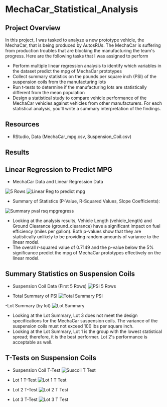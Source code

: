 # MechaCar_Statistical_Analysis

## Project Overview
In this project, I was tasked to analyze a new prototype vehicle, the MechaCar, that is being produced by AutosRUs. The MechaCar is suffering from production troubles that are blocking the manufacturing the team's progress. Here are the following tasks that I was assigned to perform

  - Perform multiple linear regression analysis to identify which variables in the dataset predict the mpg of MechaCar prototypes
  - Collect summary statistics on the pounds per square inch (PSI) of the suspension coils from the manufacturing lots
  - Run t-tests to determine if the manufacturing lots are statistically different from the mean population
  - Design a statistical study to compare vehicle performance of the MechaCar vehicles against vehicles from other manufacturers. For each statistical analysis, you’ll   write a summary interpretation of the findings.

## Resources
- RStudio, Data (MechaCar_mpg.csv, Suspension_Coil.csv)

## Results 

## Linear Regression to Predict MPG

- MechaCar Data and Linear Regression Data

![5 Rows](https://user-images.githubusercontent.com/102476861/177812196-e0277943-4227-44b3-a6a4-75878d38fcc8.png)
![Linear Reg to predict mpg](https://user-images.githubusercontent.com/102476861/177812421-852fd19c-f3f3-42ae-83c2-7ee05bb5234f.png)

- Summary of Statistics (P-Value, R-Squared Values, Slope Coefficients):

![Summary pval rsq mpgregress](https://user-images.githubusercontent.com/102476861/177812599-c8371f4f-8813-4b85-b4f1-992044e5756b.png)

  - Looking at the analysis results, Vehicle Length (vehicle_length) and Ground Clearance (ground_clearance) have a significant impact on fuel efficiency (miles per gallon). Both p-values show that they are statistically unlikely to be providing random amounts of variance to the linear model. 
  - The overall r-squared value of 0.7149 and the p-value below the 5% significance predict the mpg of MechaCar prototypes effectively on the linear model. 

## Summary Statistics on Suspension Coils

- Suspension Coil Data (First 5 Rows)
![PSI 5 Rows](https://user-images.githubusercontent.com/102476861/177818202-4a631c7d-c00e-4442-bdc7-787e9a075a2c.png)

- Total Summary of PSI
![Total Summary PSI](https://user-images.githubusercontent.com/102476861/177818266-226840bd-27b8-4b4a-8e5c-1361ea3390b1.png)

-Lot Summary (by lot)
![Lot Summary](https://user-images.githubusercontent.com/102476861/177818312-45e553e1-36f0-4734-ac20-0c8f93ef4e9d.png)

  - Looking at the Lot Summary, Lot 3 does not meet the design specifications for the MechaCar suspension coils. The variance of the suspension coils must not exceed 100 lbs per square inch.
  - Looking at the Lot Summary, Lot 1 is the group with the lowest statistical spread; therefore, it is the best performer. Lot 2's performance is acceptable as well.
  
## T-Tests on Suspension Coils

- Suspension Coil T-Test
![Suscoil T Test](https://user-images.githubusercontent.com/102476861/177820433-407e0336-a0fe-40dd-b604-15a40df08d78.png)

- Lot 1 T-Test
![Lot 1 T Test](https://user-images.githubusercontent.com/102476861/177820457-f7b4ae4f-3ef3-49eb-8c1a-47ae82fc19af.png)

- Lot 2 T-Test
![Lot 2 T Test](https://user-images.githubusercontent.com/102476861/177820484-b1579e32-7676-4465-ba39-3cab89478ecf.png)

- Lot 3 T-Test
![Lot 3 T Test](https://user-images.githubusercontent.com/102476861/177820499-0fd2cdd3-60d2-4c1f-bf4b-eac7efcc3198.png)
